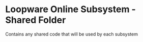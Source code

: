 # Loopware Online Subsystem - Shared Folder
Contains any shared code that will be used by each subsystem